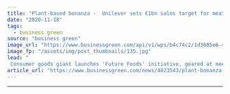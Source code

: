 ```yaml
---
title: "Plant-based bonanza -  Unilever sets €1bn sales target for meat and dairy alternatives"
date: "2020-11-18"
tags: 
  - business green
source: "business green"
image_url: "https://www.businessgreen.com/api/v1/wps/b4c74c2/1d3685e6-4565-4b2a-ba1f-b8d75b452732/4/Vegetarian-Butcher-meatgrinder-185x114.jpg"
image_fp: "/assets/img/post_thumbnails/135.jpg"
lead: "
 Consumer goods giant launches 'Future Foods' initiative, geared at meeting the growing global appetite for sustainable food products ..."
article_url: "https://www.businessgreen.com/news/4023543/plant-bonanza-unilever-sets-eur1bn-sales-target-meat-dairy-alternatives"
---
```


---
